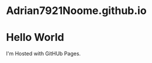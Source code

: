 # Adrian7921Noome.github.io

<!DOCTYPE html>
<html>
    <body>
        <h1>Hello World</h1>
        <p>I'm Hosted with GitHUb Pages.</p>
    </body>
</html>